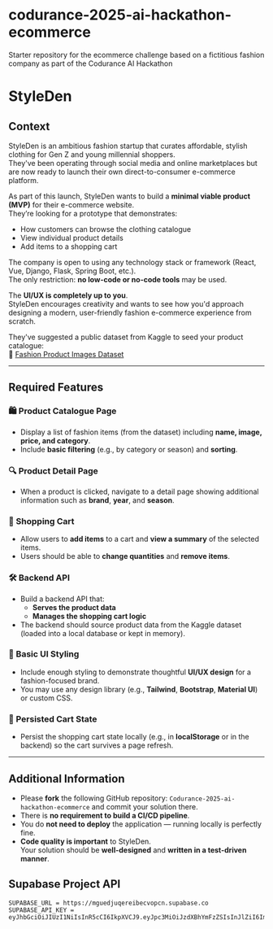 # codurance-2025-ai-hackathon-ecommerce
Starter repository for the ecommerce challenge based on a fictitious fashion company as part of the Codurance AI Hackathon


# StyleDen

## Context
StyleDen is an ambitious fashion startup that curates affordable, stylish clothing for Gen Z and young millennial shoppers.  
They've been operating through social media and online marketplaces but are now ready to launch their own direct-to-consumer e-commerce platform.

As part of this launch, StyleDen wants to build a **minimal viable product (MVP)** for their e-commerce website.  
They’re looking for a prototype that demonstrates:
- How customers can browse the clothing catalogue
- View individual product details
- Add items to a shopping cart

The company is open to using any technology stack or framework (React, Vue, Django, Flask, Spring Boot, etc.).  
The only restriction: **no low-code or no-code tools** may be used.

The **UI/UX is completely up to you**.  
StyleDen encourages creativity and wants to see how you'd approach designing a modern, user-friendly fashion e-commerce experience from scratch.

They've suggested a public dataset from Kaggle to seed your product catalogue:  
🔗 [Fashion Product Images Dataset](https://www.kaggle.com/datasets/paramaggarwal/fashion-product-images-small)

---

## Required Features

### 🛍️ Product Catalogue Page
- Display a list of fashion items (from the dataset) including **name, image, price, and category**.
- Include **basic filtering** (e.g., by category or season) and **sorting**.

### 🔍 Product Detail Page
- When a product is clicked, navigate to a detail page showing additional information such as **brand**, **year**, and **season**.

### 🛒 Shopping Cart
- Allow users to **add items** to a cart and **view a summary** of the selected items.
- Users should be able to **change quantities** and **remove items**.

### 🛠️ Backend API
- Build a backend API that:
  - **Serves the product data**
  - **Manages the shopping cart logic**
- The backend should source product data from the Kaggle dataset (loaded into a local database or kept in memory).

### 🎨 Basic UI Styling
- Include enough styling to demonstrate thoughtful **UI/UX design** for a fashion-focused brand.
- You may use any design library (e.g., **Tailwind**, **Bootstrap**, **Material UI**) or custom CSS.

### 💾 Persisted Cart State
- Persist the shopping cart state locally (e.g., in **localStorage** or in the backend) so the cart survives a page refresh.

---

## Additional Information

- Please **fork** the following GitHub repository: `Codurance-2025-ai-hackathon-ecommerce` and commit your solution there.
- There is **no requirement to build a CI/CD pipeline**.
- You do **not need to deploy** the application — running locally is perfectly fine.
- **Code quality is important** to StyleDen.  
  Your solution should be **well-designed** and **written in a test-driven manner**.

## Supabase Project API
```
SUPABASE_URL = https://mguedjuqereibecvopcn.supabase.co
SUPABASE_API_KEY = eyJhbGciOiJIUzI1NiIsInR5cCI6IkpXVCJ9.eyJpc3MiOiJzdXBhYmFzZSIsInJlZiI6Im1ndWVkanVxZXJlaWJlY3ZvcGNuIiwicm9sZSI6ImFub24iLCJpYXQiOjE3NDU2NjE2OTcsImV4cCI6MjA2MTIzNzY5N30.oHfANJe9LpYoN9gtsZrOX8mXB4cnKILnFdIu3tuLYy4
```

